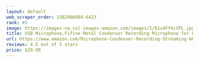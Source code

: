 ```yaml
---
layout: default 
﻿web_scraper_order: 1582906684-6423
rank: #5
image: https://images-na.ssl-images-amazon.com/images/I/61u4FYXctPL.jpg
title: USB Microphone,Fifine Metal Condenser Recording Microphone for Laptop MAC or Windows…
url: https://www.amazon.com/Microphone-Condenser-Recording-Streaming-669B/dp/B06XCKGLTP/ref=zg_mw_musical-instruments_5?_encoding=UTF8&psc=1&refRID=8WS11NK2AYWPF8KSMPEX
reviews: 4.5 out of 5 stars
price: $29.99 
---
```

